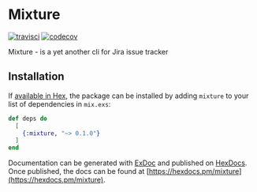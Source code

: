 # Mixture

[![travisci](https://api.travis-ci.com/FrameBassman/mixture.svg?branch=master)](https://travis-ci.com/FrameBassman/mixture)
[![codecov](https://codecov.io/gh/FrameBassman/mixture/branch/master/graph/badge.svg)](https://codecov.io/gh/FrameBassman/mixture)

Mixture - is a yet another cli for Jira issue tracker

## Installation

If [available in Hex](https://hex.pm/docs/publish), the package can be installed
by adding `mixture` to your list of dependencies in `mix.exs`:

```elixir
def deps do
  [
    {:mixture, "~> 0.1.0"}
  ]
end
```

Documentation can be generated with [ExDoc](https://github.com/elixir-lang/ex_doc)
and published on [HexDocs](https://hexdocs.pm). Once published, the docs can
be found at [https://hexdocs.pm/mixture](https://hexdocs.pm/mixture).

